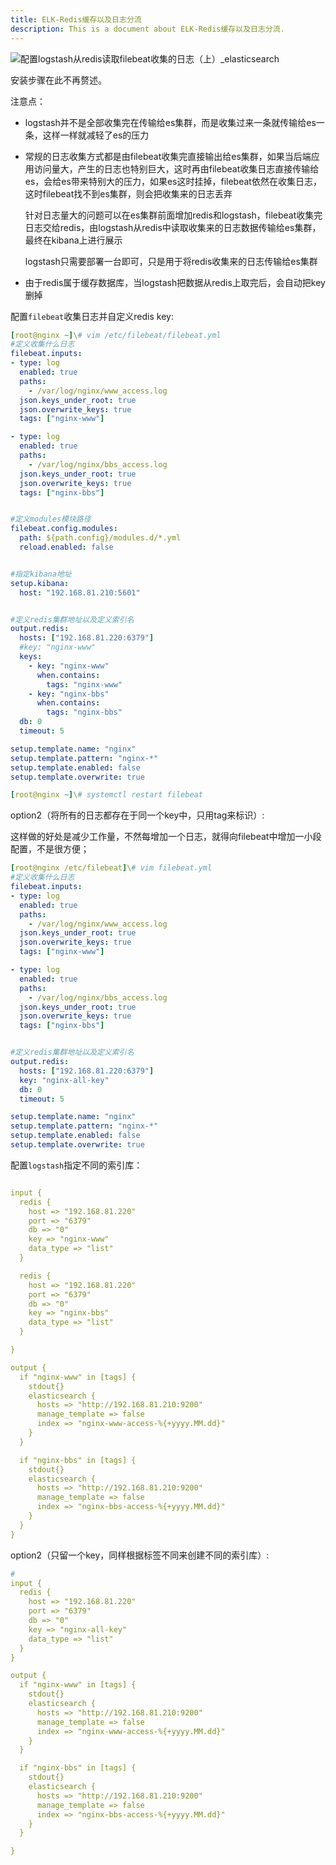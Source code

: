 ```yaml
---
title: ELK-Redis缓存以及日志分流
description: This is a document about ELK-Redis缓存以及日志分流.
---
```


![配置logstash从redis读取filebeat收集的日志（上）_elasticsearch](https://cdn.agou-ops.cn/others/watermark,size_16,text_QDUxQ1RP5Y2a5a6i,color_FFFFFF,t_30,g_se,x_10,y_10,shadow_20,type_ZmFuZ3poZW5naGVpdGk=.png)



安装步骤在此不再赘述。



注意点：

- logstash并不是全部收集完在传输给es集群，而是收集过来一条就传输给es一条，这样一样就减轻了es的压力

- 常规的日志收集方式都是由filebeat收集完直接输出给es集群，如果当后端应用访问量大，产生的日志也特别巨大，这时再由filebeat收集日志直接传输给es，会给es带来特别大的压力，如果es这时挂掉，filebeat依然在收集日志，这时filebeat找不到es集群，则会把收集来的日志丢弃

    针对日志量大的问题可以在es集群前面增加redis和logstash，filebeat收集完日志交给redis，由logstash从redis中读取收集来的日志数据传输给es集群，最终在kibana上进行展示

    logstash只需要部署一台即可，只是用于将redis收集来的日志传输给es集群

- 由于redis属于缓存数据库，当logstash把数据从redis上取完后，会自动把key删掉



配置`filebeat`收集日志并自定义redis key:

```yaml
[root@nginx ~]\# vim /etc/filebeat/filebeat.yml 
#定义收集什么日志
filebeat.inputs:
- type: log
  enabled: true
  paths:
    - /var/log/nginx/www_access.log
  json.keys_under_root: true
  json.overwrite_keys: true
  tags: ["nginx-www"]

- type: log
  enabled: true
  paths:
    - /var/log/nginx/bbs_access.log
  json.keys_under_root: true
  json.overwrite_keys: true
  tags: ["nginx-bbs"]


#定义modules模块路径
filebeat.config.modules:
  path: ${path.config}/modules.d/*.yml
  reload.enabled: false


#指定kibana地址
setup.kibana:
  host: "192.168.81.210:5601"


#定义redis集群地址以及定义索引名
output.redis:
  hosts: ["192.168.81.220:6379"]
  #key: "nginx-www"
  keys:
    - key: "nginx-www"
      when.contains:
        tags: "nginx-www"
    - key: "nginx-bbs"
      when.contains:
        tags: "nginx-bbs"
  db: 0
  timeout: 5

setup.template.name: "nginx"
setup.template.pattern: "nginx-*"
setup.template.enabled: false
setup.template.overwrite: true

[root@nginx ~]\# systemctl restart filebeat
```

option2（将所有的日志都存在于同一个key中，只用tag来标识）: 

这样做的好处是减少工作量，不然每增加一个日志，就得向filebeat中增加一小段配置，不是很方便；

```yaml
[root@nginx /etc/filebeat]\# vim filebeat.yml 
#定义收集什么日志
filebeat.inputs:
- type: log
  enabled: true
  paths:
    - /var/log/nginx/www_access.log
  json.keys_under_root: true
  json.overwrite_keys: true
  tags: ["nginx-www"]

- type: log
  enabled: true
  paths:
    - /var/log/nginx/bbs_access.log
  json.keys_under_root: true
  json.overwrite_keys: true
  tags: ["nginx-bbs"]


#定义redis集群地址以及定义索引名
output.redis:
  hosts: ["192.168.81.220:6379"]
  key: "nginx-all-key"
  db: 0
  timeout: 5

setup.template.name: "nginx"
setup.template.pattern: "nginx-*"
setup.template.enabled: false
setup.template.overwrite: true

```



配置`logstash`指定不同的索引库：

```yaml

input {
  redis {
    host => "192.168.81.220"
    port => "6379"
    db => "0" 
    key => "nginx-www"
    data_type => "list"
  }

  redis {
    host => "192.168.81.220"
    port => "6379"
    db => "0" 
    key => "nginx-bbs"
    data_type => "list"
  }

}

output {
  if "nginx-www" in [tags] {
    stdout{}
    elasticsearch {
      hosts => "http://192.168.81.210:9200"
      manage_template => false
      index => "nginx-www-access-%{+yyyy.MM.dd}"
    }   
  }

  if "nginx-bbs" in [tags] {
    stdout{}
    elasticsearch {
      hosts => "http://192.168.81.210:9200"
      manage_template => false
      index => "nginx-bbs-access-%{+yyyy.MM.dd}"
    }   
  }
}
```

option2（只留一个key，同样根据标签不同来创建不同的索引库）: 



```yaml
#
input {
  redis {
    host => "192.168.81.220"
    port => "6379"
    db => "0"
    key => "nginx-all-key"
    data_type => "list"
  }
}

output {
  if "nginx-www" in [tags] {
    stdout{}
    elasticsearch {
      hosts => "http://192.168.81.210:9200"
      manage_template => false
      index => "nginx-www-access-%{+yyyy.MM.dd}"
    }
  }

  if "nginx-bbs" in [tags] {
    stdout{}
    elasticsearch {
      hosts => "http://192.168.81.210:9200"
      manage_template => false
      index => "nginx-bbs-access-%{+yyyy.MM.dd}"
    }
  }

}

```

